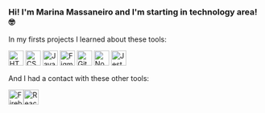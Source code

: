### Hi! I'm Marina Massaneiro and I'm starting in technology area! :nerd_face:

 In my firsts projects I learned about these tools:
 
  <img src="https://cdn.jsdelivr.net/gh/devicons/devicon/icons/html5/html5-original.svg" alt="HTML5" style="height: 30px;"/> <img src="https://cdn.jsdelivr.net/gh/devicons/devicon/icons/css3/css3-original.svg" alt="CSS3" style="height: 30px;"/>
  <img src="https://cdn.jsdelivr.net/gh/devicons/devicon/icons/javascript/javascript-original.svg" alt="JavaScript" style="height: 30px;"/>
  <img src="https://cdn.jsdelivr.net/gh/devicons/devicon/icons/figma/figma-original.svg" alt="Figma" style="height: 30px;"/>
  <img src="https://cdn.jsdelivr.net/gh/devicons/devicon/icons/github/github-original.svg" alt="GitHub" style="height: 30px;"/>
  <img src="https://cdn.jsdelivr.net/gh/devicons/devicon/icons/nodejs/nodejs-plain.svg" alt="Node.js" style="height: 30px;"/>
  <img src="https://cdn.jsdelivr.net/gh/devicons/devicon/icons/jest/jest-plain.svg" alt="Jest" style="height: 30px;"/> 
  
And I had a contact with these other tools:

  <img src="https://cdn.jsdelivr.net/gh/devicons/devicon/icons/firebase/firebase-plain.svg" alt="Firebase" style="height: 30px;"/><img src="https://cdn.jsdelivr.net/gh/devicons/devicon/icons/react/react-original.svg" alt="React" style="height: 30px;"/>
